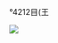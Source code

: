 °4212目(王

![](https://www.nta.go.jp/tmp/808e6c81-a324-40c9-aa5d-348d35243e1e/images/b0cdb28c33b1c0187e93a8c54a4ae4a2ee20461eb901bb2a818913fbf0b548a9.jpg)